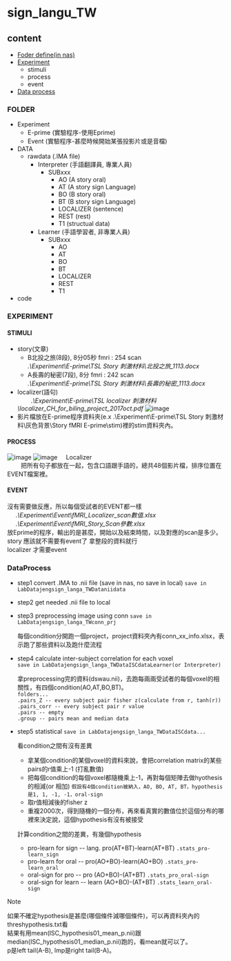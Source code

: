 # sign_langu_TW
## content
- [Foder define(in nas)](#FOLDER) 
- [Experiment](#EXPERIMENT)
  - stimuli
  - process
  - event
 - [Data process](#DataProcess)

### FOLDER
- Experiment
  - E-prime (實驗程序-使用Eprime)
  - Event (實驗程序-甚麼時候開始某張投影片或是音檔)
- DATA
  - rawdata (.IMA file)
    - Interpreter (手語翻譯員, 專業人員)
      - SUBxxx
        - AO (A story oral)
        - AT (A story sign Language)
        - BO (B story oral)
        - BT (B story sign Language)
        - LOCALIZER (sentence)
        - REST (rest)
        - T1 (structual data)
    - Learner (手語學習者, 非專業人員)
      - SUBxxx
        - AO
        - AT
        - BO
        - BT
        - LOCALIZER
        - REST
        - T1
- code

### EXPERIMENT
#### STIMULI
- story(文章)  
  - B北投之旅(8段), 8分05秒
    fmri : 254 scan  
    *.\Experiment\E-prime\TSL Story 刺激材料\北投之旅_1113.docx*
  - A長壽的秘密(7段), 8分
    fmri : 242 scan  
    *.\Experiment\E-prime\TSL Story 刺激材料\長壽的秘密_1113.docx*
- localizer(語句)  
    &nbsp;&nbsp;&nbsp;&nbsp;&nbsp;&nbsp;&nbsp;&nbsp;*.\Experiment\E-prime\TSL localizer 刺激材料\localizer_CH_for_biling_project_2017oct.pdf*
![image](https://github.com/user-attachments/assets/c0f34188-0d41-44ed-9e63-4616e07a1de0)
- 影片檔放在E-prime程序資料夾(e.x .\Experiment\E-prime\TSL Story 刺激材料\灰色背景\Story fMRI E-prime\stim)裡的stim資料夾內。
#### PROCESS
![image](https://github.com/user-attachments/assets/870ef6b3-aae9-4b12-a1e3-837940417f35)
![image](https://github.com/user-attachments/assets/f0daa45f-fc09-4439-8154-f9fc8b768141)
&nbsp;&nbsp;&nbsp;&nbsp;Localizer  
&nbsp;&nbsp;&nbsp;&nbsp;&nbsp;&nbsp;&nbsp;&nbsp;把所有句子都放在一起，包含口語跟手語的，總共48個影片檔，排序位置在EVENT檔案裡。

#### EVENT
沒有需要做反應，所以每個受試者的EVENT都一樣  
&nbsp;&nbsp;&nbsp;&nbsp; *.\Experiment\Event\fMRI_Localizer_scan數值.xlsx*     
&nbsp;&nbsp;&nbsp;&nbsp; *.\Experiment\Event\fMRI_Story_Scan參數.xlsx*   
放Eprime的程序，輸出的是甚麼，開始以及結束時間，以及對應的scan是多少。  
story 應該就不需要有event了 拿整段的資料就行  
localizer 才需要event  

### DataProcess

- step1  convert .IMA to .nii file (save in nas, no save in local)
   `save in LabDatajengsign_langa_TWDataniidata`  
    
- step2  get needed .nii file to local  
      
- step3  preprocessing image using conn
  `save in LabDatajengsign_langa_TWconn_prj`
    
  每個condition分開跑一個project，project資料夾內有conn_xx_info.xlsx，表示跑了那些資料以及跑什麼流程     
     
- step4  calculate inter-subject correlation for each voxel  
  `save in LabDatajengsign_langa_TWDataISCdataLearner(or Interpreter)`
    
  拿preprocessing完的資料(dswau.nii)，去跑每兩兩受試者的每個voxel的相關性，有四個condition(AO,AT,BO,BT)。     
  `folders...`    
  `.pairs_Z -- every subject pair fisher z(calculate from r, tanh(r)) `  
  `.pairs_corr -- every subject pair r value`  
  `.pairs -- empty`  
  `.group -- pairs mean and median data`
    
- step5  statistical
  `save in LabDatajengsign_langa_TWDataISCdata...`  
    
  看condition之間有沒有差異  
  - 拿某個condition的某個voxel的資料來說，會把correlation matrix的某些pairs的r值乘上-1 (打亂數值)  
  - 把每個condition的每個voxel都隨機乘上-1，再對每個矩陣去做hyothesis的相減(or 相加) `假設有4個condition被納入，AO, BO, AT, BT，hypothesis是1, 1, -1, -1，oral-sign`
  - 取r值相減後的fisher z
  - 重複2000次，得到隨機的一個分布，再來看真實的數值位於這個分布的哪裡來決定說，這個hypothesis有沒有被接受
       
  計算condition之間的差異，有幾個hypothesis    
  - pro-learn for sign -- lang. pro(AT+BT)-learn(AT+BT) `.stats_pro-learn_sign`    
  - pro-learn for oral -- pro(AO+BO)-learn(AO+BO) `.stats_pro-learn_oral`    
  - oral-sign for pro -- pro  (AO+BO)-(AT+BT) `.stats_pro_oral-sign`    
  - oral-sign for learn -- learn  (AO+BO)-(AT+BT) `.stats_learn_oral-sign`
       
 > [!Note]
 > 如果不確定hypothesis是甚麼(哪個條件減哪個條件)，可以再資料夾內的threshypothesis.txt看   
 > 結果有用mean(ISC_hypothesis01_mean_p.nii)跟median(ISC_hypothesis01_median_p.nii)跑的，看mean就可以了。   
 > p是left tail(A-B), lmp是right tail(B-A)。   
   
  
